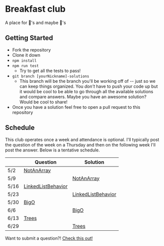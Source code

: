 # Breakfast club

A place for 🍩's and maybe 🍰's

## Getting Started

- Fork the repository
- Clone it down
- `npm install`
- `npm run test`
  - Try to get all the tests to pass!
- `git branch [yourNickname]-solutions`
  - This branch will be the branch you'll be working off of -- just so we can keep things organized. You *don't* have to push your code up but it would be cool to be able to go through all the available solutions and compare answers. Maybe you have an awesome solution? Would be cool to share!
- Once you have a solution feel free to open a pull request to this repository

## Schedule

This club operates once a week and attendance is optional. I'll typically post the question of the week on a Thursday and then on the following week I'll post the answer. Below is a tentative schedule.

|      |   Question | Solution |
|------|------------|----------|
| 5/2  | [NotAnArray](https://github.com/jasonly/breakfast-club/blob/master/questions/01-not-an-array.js) |            |
| 5/9  |            | [NotAnArray](https://github.com/jasonly/breakfast-club/blob/solutions/questions/01-not-an-array.js) |
| 5/16 | [LinkedListBehavior](https://github.com/jasonly/breakfast-club/blob/master/questions/02-not-an-array-linked-list.js) |            |
| 5/23 |          | [LinkedListBehavior](https://github.com/jasonly/breakfast-club/blob/solutions/questions/02-not-an-array-linked-list.js) |
| 5/30 | [BigO](https://github.com/jasonly/breakfast-club/blob/master/questions/03-big-o.js) |            |
| 6/6  |          | [BigO](#) |
| 6/13 | [Trees](#) |            |
| 6/29  |          | [Trees](#) |

Want to submit a question?! [Check this out!](https://github.com/jasonly/breakfast-club/issues/9)

